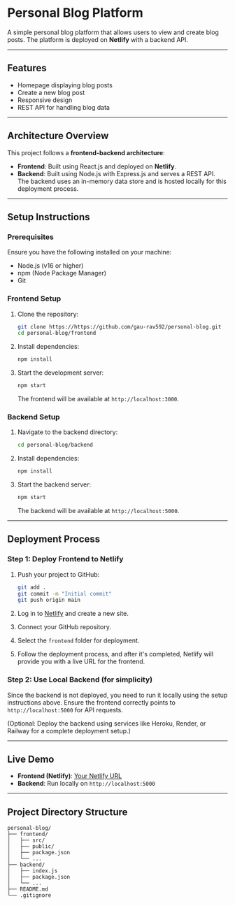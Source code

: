 # Personal Blog Platform

A simple personal blog platform that allows users to view and create blog posts. The platform is deployed on **Netlify** with a backend API.

---

## Features
- Homepage displaying blog posts
- Create a new blog post
- Responsive design
- REST API for handling blog data

---

## Architecture Overview

This project follows a **frontend-backend architecture**:

- **Frontend**: Built using React.js and deployed on **Netlify**.
- **Backend**: Built using Node.js with Express.js and serves a REST API. The backend uses an in-memory data store and is hosted locally for this deployment process.

---

## Setup Instructions

### Prerequisites
Ensure you have the following installed on your machine:
- Node.js (v16 or higher)
- npm (Node Package Manager)
- Git

### Frontend Setup

1. Clone the repository:
   ```bash
   git clone https://https://github.com/gau-rav592/personal-blog.git
   cd personal-blog/frontend
   ```

2. Install dependencies:
   ```bash
   npm install
   ```

3. Start the development server:
   ```bash
   npm start
   ```

   The frontend will be available at `http://localhost:3000`.

### Backend Setup

1. Navigate to the backend directory:
   ```bash
   cd personal-blog/backend
   ```

2. Install dependencies:
   ```bash
   npm install
   ```

3. Start the backend server:
   ```bash
   npm start
   ```

   The backend will be available at `http://localhost:5000`.

---

## Deployment Process

### Step 1: Deploy Frontend to Netlify

1. Push your project to GitHub:
   ```bash
   git add .
   git commit -m "Initial commit"
   git push origin main
   ```

2. Log in to [Netlify](https://www.netlify.com/) and create a new site.
3. Connect your GitHub repository.
4. Select the `frontend` folder for deployment.
5. Follow the deployment process, and after it's completed, Netlify will provide you with a live URL for the frontend.

### Step 2: Use Local Backend (for simplicity)
Since the backend is not deployed, you need to run it locally using the setup instructions above. Ensure the frontend correctly points to `http://localhost:5000` for API requests.

(Optional: Deploy the backend using services like Heroku, Render, or Railway for a complete deployment setup.)

---

## Live Demo
- **Frontend (Netlify)**: [Your Netlify URL](https://your-netlify-url.netlify.app)
- **Backend**: Run locally on `http://localhost:5000`

---

## Project Directory Structure
```
personal-blog/
├── frontend/
│   ├── src/
│   ├── public/
│   ├── package.json
│   └── ...
├── backend/
│   ├── index.js
│   ├── package.json
│   └── ...
├── README.md
└── .gitignore
```

